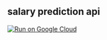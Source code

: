 ## salary prediction api

[![Run on Google Cloud](https://storage.googleapis.com/cloudrun/button.svg)](https://ssh.cloud.google.com/cloudshell/editor?cloudshell_git_repo=https://github.com/ispanda7/salary-prediction-api.git&cloudshell_image=gcr.io/cloudrun/button&shellonly=true)



